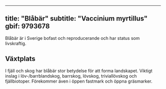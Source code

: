 
---
title: "Blåbär"
subtitle: "Vaccinium myrtillus"
gbif: 9793678
---

Blåbär är i Sverige bofast och reproducerande och har status som livskraftig.

## Växtplats

I fjäll och skog har blåbär stor betydelse för att forma landskapet. Viktigt inslag i löv-/barrblandskog, barrskog, lövskog, triviallövskog och fjällbiotoper. Förekommer även i öppen fastmark och öppna gräsmarker.
  